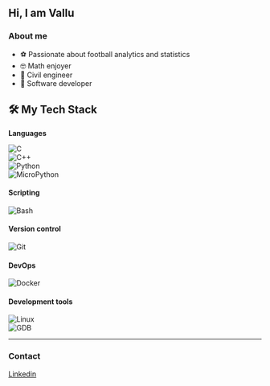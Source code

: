 ## Hi, I am Vallu


### About me
- ⚽ Passionate about football analytics and statistics
- 🤓 Math enjoyer
- 📐 Civil engineer
- 🧠 Software developer

## 🛠️ My Tech Stack
**Languages**

![C](https://img.shields.io/badge/C-A8B9CC?style=flat&logo=c&logoColor=white) \
![C++](https://img.shields.io/badge/C++-00599C?style=flat&logo=cplusplus&logoColor=white) \
![Python](https://img.shields.io/badge/Python-3776AB?style=flat&logo=python&logoColor=white) \
![MicroPython](https://img.shields.io/badge/MicroPython-2B2728?style=flat&logo=micropython&logoColor=white)

#### Scripting

![Bash](https://img.shields.io/badge/Bash-4EAA25?style=flat&logo=gnu-bash&logoColor=white)

#### Version control

![Git](https://img.shields.io/badge/Git-F05032?style=flat&logo=git&logoColor=white)

#### DevOps

![Docker](https://img.shields.io/badge/Docker-2496ED?style=flat&logo=docker&logoColor=white)

#### Development tools
![Linux](https://img.shields.io/badge/Linux-FCC624?style=flat&logo=linux&logoColor=black) \
![GDB](https://img.shields.io/badge/GDB-FF8800?style=flat)

---

### Contact
[Linkedin](www.linkedin.com/in/vladimir-l-57011a201)
